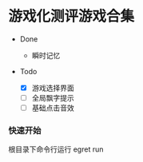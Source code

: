 # 游戏化测评游戏合集
- Done
  - 瞬时记忆

- Todo
  - [x] 游戏选择界面
  - [ ] 全局飘字提示
  - [ ] 基础点击音效
### 快速开始
根目录下命令行运行 egret run
